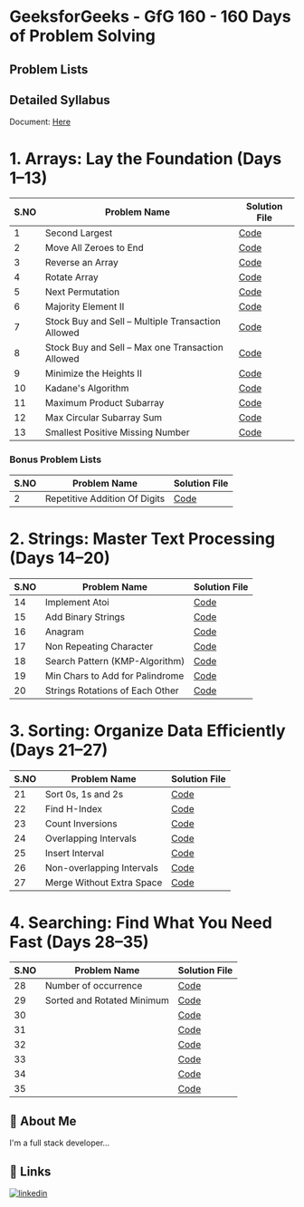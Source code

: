 
# GeeksforGeeks - GfG 160 - 160 Days of Problem Solving


## Problem Lists 

## Detailed Syllabus

Document: [Here](Detailed_Syllabus.pdf)

# 1. Arrays: Lay the Foundation (Days 1–13)

| S.NO       | Problem Name                | Solution File                           |
|------------|-----------------------------|-----------------------------------------|
| 1 | Second Largest   | [Code](Arrays/01_Day.js) |
| 2 | Move All Zeroes to End   | [Code](Arrays/02_Day.js) |
| 3 | Reverse an Array   | [Code](Arrays/03_Day.js) |
| 4 | Rotate Array   | [Code](Arrays/04_Day.js) |
| 5 | Next Permutation   | [Code](Arrays/05_Day.js) |
| 6 | Majority Element II   | [Code](Arrays/06_Day.js) |
| 7 | Stock Buy and Sell – Multiple Transaction Allowed   | [Code](Arrays/07_Day.js) |
| 8 | Stock Buy and Sell – Max one Transaction Allowed   | [Code](Arrays/08_Day.js) |
| 9 | Minimize the Heights II   | [Code](Arrays/09_Day.js) |
| 10 | Kadane's Algorithm   | [Code](Arrays/10_Day.js) |
| 11 | Maximum Product Subarray   | [Code](Arrays/11_Day.js) |
| 12 | Max Circular Subarray Sum   | [Code](Arrays/12_Day.js) |
| 13 | Smallest Positive Missing Number   | [Code](Arrays/13_Day.js) |

### Bonus Problem Lists

| S.NO       | Problem Name                | Solution File                           |
|------------|-----------------------------|-----------------------------------------|
| 2 | Repetitive Addition Of Digits   | [Code](Arrays/BNS_02.js) |

<!-- ### Bonus Problem Lists

| S.NO       | Problem Name                | Solution File                           |
|------------|-----------------------------|-----------------------------------------|
| 1 |    | [Code](Arrays/BNS_01.js) |
| 2 | Repetitive Addition Of Digits   | [Code](Arrays/BNS_02.js) |
| 3 |    | [Code](Arrays/BNS_03.js) |
| 4 |    | [Code](Arrays/BNS_04.js) | -->



# 2. Strings: Master Text Processing (Days 14–20)

| S.NO       | Problem Name                | Solution File                           |
|------------|-----------------------------|-----------------------------------------|
| 14 | Implement Atoi   | [Code](String/14_day.js) |
| 15 | Add Binary Strings   | [Code](String/15_day.js) |
| 16 | Anagram   | [Code](String/16_day.js) |
| 17 | Non Repeating Character   | [Code](String/17_day.js) |
| 18 | Search Pattern (KMP-Algorithm)   | [Code](String/18_day.js) |
| 19 | Min Chars to Add for Palindrome   | [Code](String/19_day.js) |
| 20 | Strings Rotations of Each Other   | [Code](String/20_day.js) |

<!-- ### Bonus Problem Lists

| S.NO       | Problem Name                | Solution File                           |
|------------|-----------------------------|-----------------------------------------|
| 1 |    | [Code](String/BNS_01.js) |
| 2 |    | [Code](String/BNS_02.js) |
| 3 |    | [Code](String/BNS_03.js) |
| 4 |    | [Code](String/BNS_04.js) |
| 4 |    | [Code](String/BNS_05.js) |
| 4 |    | [Code](String/BNS_06.js) | -->

# 3. Sorting: Organize Data Efficiently (Days 21–27)

| S.NO       | Problem Name                | Solution File                           |
|------------|-----------------------------|-----------------------------------------|
| 21 | Sort 0s, 1s and 2s   | [Code](Sorting/21_day.js) |
| 22 | Find H-Index   | [Code](Sorting/22_day.js) |
| 23 | Count Inversions   | [Code](Sorting/23_day.js) |
| 24 | Overlapping Intervals   | [Code](Sorting/24_day.js) |
| 25 | Insert Interval   | [Code](Sorting/25_day.js) |
| 26 | Non-overlapping Intervals   | [Code](Sorting/26_day.js) |
| 27 | Merge Without Extra Space  | [Code](Sorting/27_day.js) |


<!-- ### Bonus Problem Lists

| S.NO       | Problem Name                | Solution File                           |
|------------|-----------------------------|-----------------------------------------|
| 1 |    | [Code](String/BNS_01.js) |
| 2 |    | [Code](String/BNS_02.js) |
| 3 |    | [Code](String/BNS_03.js) |
| 4 |    | [Code](String/BNS_04.js) | -->

# 4. Searching: Find What You Need Fast (Days 28–35)

| S.NO       | Problem Name                | Solution File                           |
|------------|-----------------------------|-----------------------------------------|
| 28 | Number of occurrence  | [Code](Searching/28_day.js) |
| 29 | Sorted and Rotated Minimum  | [Code](Searching/29_day.js) |
| 30 |   | [Code](Searching/30_day.js) |
| 31 |   | [Code](Searching/31_day.js) |
| 32 |   | [Code](Searching/32_day.js) |
| 33 |   | [Code](Searching/33_day.js) |
| 34 |   | [Code](Searching/34_day.js) |
| 35 |   | [Code](Searching/35_day.js) |



## 🚀 About Me
I'm a full stack developer...


## 🔗 Links
[![linkedin](https://img.shields.io/badge/linkedin-0A66C2?style=for-the-badge&logo=linkedin&logoColor=white)](https://in.linkedin.com/in/santhosh-kumar-k-760337163)

